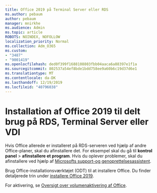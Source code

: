```yaml
---
title: Office 2019 på Terminal Server eller RDS
ms.author: pebaum
author: pebaum
manager: mnirkhe
ms.audience: Admin
ms.topic: article
ROBOTS: NOINDEX, NOFOLLOW
localization_priority: Normal
ms.collection: Adm_O365
ms.custom:
- "3487"
- "9001419"
ms.openlocfilehash: ded0f399f1688108803fbb04aaca6a88397e1f1a
ms.sourcegitcommit: 802537a54ef8bde1bdd758ee9a60b6c19d37d6e1
ms.translationtype: MT
ms.contentlocale: da-DK
ms.lasthandoff: 12/19/2019
ms.locfileid: "40796038"
---
```

# <a name="deploying-office-2019-for-shared-use-on-rds-terminal-server-or-vdi"></a>Installation af Office 2019 til delt brug på RDS, Terminal Server eller VDI

Hvis Office allerede er installeret på RDS-serveren ved hjælp af andre Office-planer, skal du afinstallere det. For eksempel skal du gå til **kontrol panel** > **afinstallere et program**. Hvis du oplever problemer, skal du afinstallere ved hjælp af [Microsofts support-og genoprettelsesassistent](https://aka.ms/SARA-OfficeUninstall-Alchemy). 

Brug Office-installationsværktøjet (ODT) til at installere Office. Du finder detaljerede trin under [installere Office 2019](https://docs.microsoft.com/deployoffice/office2019/deploy).

For aktivering, se [Oversigt over volumenaktivering af Office](https://docs.microsoft.com/deployoffice/vlactivation/plan-volume-activation-of-office).